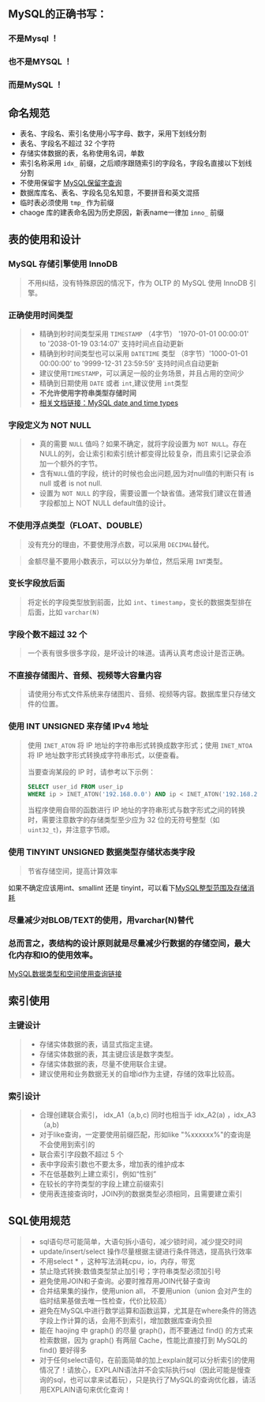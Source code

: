 ## MySQL的正确书写：
###    不是Mysql ！
###    也不是MYSQL ！
###    而是MySQL ！


## 命名规范

- 表名、字段名、索引名使用小写字母、数字，采用下划线分割
- 表名、字段名不超过 32 个字符
- 存储实体数据的表，名称使用名词，单数
- 索引名称采用 `idx_` 前缀，之后顺序跟随索引的字段名，字段名直接以下划线分割
- 不使用保留字 [MySQL保留字查询](http://dev.mysql.com/doc/refman/5.6/en/keywords.html)
- 数据库库名、表名、字段名见名知意，不要拼音和英文混搭
- 临时表必须使用 `tmp_` 作为前缀
- chaoge 库的建表命名因为历史原因，新表name一律加 `inno_` 前缀


## 表的使用和设计

### MySQL 存储引擎使用 InnoDB

> 不用纠结，没有特殊原因的情况下，作为 OLTP 的 MySQL 使用 InnoDB 引擎。


### 正确使用时间类型  

> - 精确到秒时间类型采用 `TIMESTAMP`  （4字节） '1970-01-01 00:00:01'  to '2038-01-19 03:14:07' 支持时间点自动更新
> - 精确到秒时间类型也可以采用 `DATETIME` 类型  （8字节）'1000-01-01 00:00:00' to '9999-12-31 23:59:59' 支持时间点自动更新
> - 建议使用`TIMESTAMP`，可以满足一般的业务场景，并且占用的空间少
> - 精确到日期使用 `DATE` 或者 `int`,建议使用 `int`类型
> - **不允许使用字符串类型存储时间**
> - [相关文档链接：MySQL date and time types ](http://dev.mysql.com/doc/refman/5.6/en/date-and-time-types.html)


### 字段定义为 NOT NULL

> -  真的需要 `NULL` 值吗？如果不确定，就将字段设置为 `NOT NULL`。存在NULL的列，会让索引和索引统计都变得比较复杂，而且索引记录会添加一个额外的字节。
> -  含有`NULL`值的字段，统计的时候也会出问题,因为对null值的判断只有 is null 或者 is not null.
> -  设置为 `NOT NULL` 的字段，需要设置一个缺省值。通常我们建议在普通字段都加上 NOT NULL default值的设计。

### 不使用浮点类型（FLOAT、DOUBLE）

> 没有充分的理由，不要使用浮点数，可以采用 `DECIMAL`替代。

> 金额尽量不要用小数表示，可以以分为单位，然后采用 `INT`类型。


### 变长字段放后面

> 将定长的字段类型放到前面，比如 `int`、`timestamp`，变长的数据类型排在后面，比如 `varchar(N)`


### 字段个数不超过 32 个

> 一个表有很多很多字段，是坏设计的味道。请再认真考虑设计是否正确。


### 不直接存储图片、音频、视频等大容量内容

> 请使用分布式文件系统来存储图片、音频、视频等内容。数据库里只存储文件的位置。


### 使用 INT UNSIGNED 来存储 IPv4 地址

> 使用 `INET_ATON` 将 IP 地址的字符串形式转换成数字形式；使用 `INET_NTOA` 将 IP 地址数字形式转换成字符串形式，以便查看。
>
> 当要查询某段的 IP 时，请参考以下示例：
> ```sql
> SELECT user_id FROM user_ip
> WHERE ip > INET_ATON('192.168.0.0') AND ip < INET_ATON('192.168.255.255')
> ```
> 当程序使用自带的函数进行 IP 地址的字符串形式与数字形式之间的转换时，需要注意数字的存储类型至少应为 32 位的无符号整型（如 `uint32_t`)，并注意字节顺。

### 使用 TINYINT UNSIGNED 数据类型存储状态类字段  

> 节省存储空间，提高计算效率

如果不确定应该用int、smallint 还是 tinyint，可以看下[MySQL整型范围及存储消耗](http://dev.mysql.com/doc/refman/5.6/en/integer-types.html)

### 尽量减少对BLOB/TEXT的使用，用varchar(N)替代


### 总而言之，表结构的设计原则就是尽量减少行数据的存储空间，最大化内存和IO的使用效率。
[MySQL数据类型和空间使用查询链接](http://dev.mysql.com/doc/refman/5.6/en/storage-requirements.html)


## 索引使用

### 主键设计

> -  存储实体数据的表，请显式指定主键。
> -  存储实体数据的表，其主键应该是数字类型。
> -  存储实体数据的表，尽量不使用联合主键。
> -  建议使用和业务数据无关的自增id作为主键，存储的效率比较高。

### 索引设计

> - 合理创建联合索引， idx_A1（a,b,c) 同时也相当于 idx_A2(a) ，idx_A3（a,b) 
> - 对于like查询，一定要使用前缀匹配，形如like "%xxxxxx%"的查询是不会使用到索引的
> - 联合索引字段数不超过 5 个
> - 表中字段索引数也不要太多，增加表的维护成本
> - 不在低基数列上建立索引，例如“性别”
> - 在较长的字符类型的字段上建立前缀索引
> -  使用表连接查询时，JOIN列的数据类型必须相同，且需要建立索引

## SQL使用规范

> - sql语句尽可能简单，大语句拆小语句，减少锁时间，减少提交时间
> - update/insert/select 操作尽量根据主键进行条件筛选，提高执行效率
> - 不用select * ，这种写法消耗cpu，io，内存，带宽
> - 禁止隐式转换:数值类型禁止加引号；字符串类型必须加引号
> - 避免使用JOIN和子查询。必要时推荐用JOIN代替子查询
> - 合并结果集的操作，使用union all， 不要用union（union 会对产生的临时结果基做去唯一性检查，代价比较高）
> - 避免在MySQL中进行数学运算和函数运算，尤其是在where条件的筛选字段上作计算的话，会用不到索引，增加数据库查询负担
> - 能在 haojing 中 graph() 的尽量 graph()，而不要通过 find() 的方式来检索数据，因为 graph() 有两层 Cache，性能比直接打到 MySQL的 find() 要好得多
> - 对于任何select语句，在前面简单的加上explain就可以分析索引的使用情况了！请放心，EXPLAIN语法并不会实际执行sql（因此可能是慢查询的sql，也可以拿来试着玩），只是执行了MySQL的查询优化器，请活用EXPLAIN语句来优化查询！